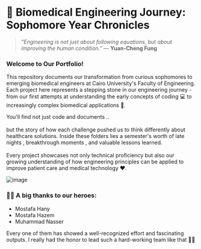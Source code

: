 # 🔬 Biomedical Engineering Journey: Sophomore Year Chronicles
> *"Engineering is not just about following equations, but about improving the human condition."* — __Yuan-Cheng Fung__

### Welcome to Our Portfolio!
<p>This repository documents our transformation from curious sophomores to emerging biomedical engineers at Cairo University's Faculty of Engineering. Each project here represents a stepping stone in our engineering journey - from our first attempts at understanding the early concepts of coding 💻 to increasingly complex biomedical applications 🧬.</p> <p>You'll find not just code and documents .. <br><br> but the story of how each challenge pushed us to think differently about healthcare solutions. Inside these folders lies a semester's worth of late nights , breakthrough moments , and valuable lessons learned.<br><br> Every project showcases not only technical proficiency but also our growing understanding of how engineering principles can be applied to improve patient care and medical technology ❤️.</p>

![image](https://github.com/user-attachments/assets/e587be6c-9d04-4936-bdc1-02287df1e400)

### 🦸‍♂️ A big thanks to our heroes:
- Mostafa Hany
- Mostafa Hazem
- Muhammad Nasser

Every one of them has showed a well-recognized effort and fascinating outputs. I really had the honor to lead such a hard-working team like that 💪✨
